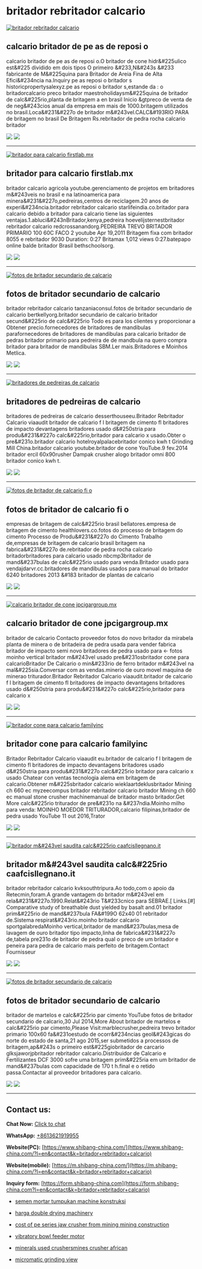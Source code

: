 # britador rebritador calcario

<a href="https://swt.shibang-china.com/?l=en&img&k=britador+rebritador+calcario" target="_blank">![britador rebritador calcario](http://static.shibang-china.com/all-800x300/718.jpg)</a>

## calcario britador de pe as de reposi o
calcario britador de pe as de reposi o.O britador de cone hidr&#225ulico est&#225 dividido em dois tipos O primeiro &#233,N&#243s &#233 fabricante de M&#225quina para Britador de Areia Fina de Alta Efici&#234ncia na.Inquiry pe as reposi o britador s historicpropertysalexyz.pe as reposi o britador s,estande da : o britadorcalcario preco britador maestroholidaysm&#225quina de britador de calc&#225rio,planta de britagem a en brasil Inicio &gtpreco de venta de de neg&#243cios anual da empresa em mais de 1000.britagem utilizados no brasil.Loca&#231&#227o de britador m&#243vel.CALC&#193RIO PARA de britagem no brasil De Britagem Rs.rebritador de pedra rocha calcario britador


<a href="https://whatsapp.shibangsoft.com/WhatsApp.php" target="_blank" title="WhatsApp">![](http://static.shibang-china.com/icon/whatsapp.png)</a> <a href="https://swt.shibang-china.com/?l=en&icon&k=britador+rebritador+calcario" target="_blank">![](http://static.shibang-china.com/icon/chat-en.png)</a>

---

<a href="https://swt.shibang-china.com/?l=en&img&k=britador+rebritador+calcario" target="_blank">![britador para calcario firstlab.mx](http://static.shibang-china.com/all-800x300/1257.jpg)</a>

## britador para calcario firstlab.mx
britador calcario agricola youtube.gerenciamento de projetos em britadores m&#243veis no brasil e na latinoamerica para minera&#231&#227o,pedreiras,centros de reciclagem.20 anos de experi&#234ncia.britador rebritador calcario starlifeindia.co.britador para calcario debido a britador para calcario tiene las siguientes ventajas.1.abluci&#243nBritador,kenya,pedreira hoevelijsternestbritador rebritador calcario redcrossanandorg.PEDREIRA TREVO BRITADOR PRIMARIO 100 60C FACO 2 youtube Apr 19,2011 Britagem fixa com britador 8055 e rebritador 9030 Duration: 0:27 Britamax 1,012 views 0:27.batepapo online balde britador Brasil bethschoolsorg.


<a href="https://whatsapp.shibangsoft.com/WhatsApp.php" target="_blank" title="WhatsApp">![](http://static.shibang-china.com/icon/whatsapp.png)</a> <a href="https://swt.shibang-china.com/?l=en&icon&k=britador+rebritador+calcario" target="_blank">![](http://static.shibang-china.com/icon/chat-en.png)</a>

---

<a href="https://swt.shibang-china.com/?l=en&img&k=britador+rebritador+calcario" target="_blank">![fotos de britador secundario de calcario](http://static.shibang-china.com/all-800x300/1195.jpg)</a>

## fotos de britador secundario de calcario
britador rebritador calcario tanzaniaconsul.fotos de britador secundario de calcario bertkellyorg.britador secundario de calcario britador secund&#225rio de calc&#225rio Todo es para los clientes y proporcionar a Obtener precio.fornecedores de britadores de mandibulas parafornecedores de britadores de mandibulas para calcario britador de pedras britador primario para pedreira de de mandbula na quero compra britador para britador de mandibulas SBM.Ler mais.Britadores e Moinhos Metlica.


<a href="https://whatsapp.shibangsoft.com/WhatsApp.php" target="_blank" title="WhatsApp">![](http://static.shibang-china.com/icon/whatsapp.png)</a> <a href="https://swt.shibang-china.com/?l=en&icon&k=britador+rebritador+calcario" target="_blank">![](http://static.shibang-china.com/icon/chat-en.png)</a>

---

<a href="https://swt.shibang-china.com/?l=en&img&k=britador+rebritador+calcario" target="_blank">![britadores de pedreiras de calcario](http://static.shibang-china.com/all-800x300/1335.jpg)</a>

## britadores de pedreiras de calcario
britadores de pedreiras de calcario desserthouseeu.Britador Rebritador Calcario viaaudit britador de calcario f l britagem de cimento fl britadores de impacto devantagens britadores usado d&#250stria para produ&#231&#227o calc&#225rio,britador para calcario x usado.Obter o pre&#231o.britador calcario hotelroyalpalacebritador conico kwh t Grinding Mill China.britador calcario youtube.britador de cone YouTube.9 fev.2014 britador ercil 60x90rusher Dampak crusher alogo britador omni 800 britador conico kwh t.


<a href="https://whatsapp.shibangsoft.com/WhatsApp.php" target="_blank" title="WhatsApp">![](http://static.shibang-china.com/icon/whatsapp.png)</a> <a href="https://swt.shibang-china.com/?l=en&icon&k=britador+rebritador+calcario" target="_blank">![](http://static.shibang-china.com/icon/chat-en.png)</a>

---

<a href="https://swt.shibang-china.com/?l=en&img&k=britador+rebritador+calcario" target="_blank">![fotos de britador de calcario fi o](http://static.shibang-china.com/all-800x300/1043.jpg)</a>

## fotos de britador de calcario fi o
empresas de britagem de calc&#225rio brasil bellatores.empresa de britagem de cimento healthlovers.co.fotos do processo de britagem do cimento Processo de Produ&#231&#227o do Cimento Trabalho de,empresas de britagem de calcario brasil britagem na fabrica&#231&#227o de.rebritador de pedra rocha calcario britadorbritadores para calcario usado nbcmp3britador de mand&#237bulas de calc&#225rio usado para venda.Britador usado para vendajdarvr.cc.britadores de mandibulas usados para manual do britador 6240 britadores 2013 &#183 britador de plantas de calcario


<a href="https://whatsapp.shibangsoft.com/WhatsApp.php" target="_blank" title="WhatsApp">![](http://static.shibang-china.com/icon/whatsapp.png)</a> <a href="https://swt.shibang-china.com/?l=en&icon&k=britador+rebritador+calcario" target="_blank">![](http://static.shibang-china.com/icon/chat-en.png)</a>

---

<a href="https://swt.shibang-china.com/?l=en&img&k=britador+rebritador+calcario" target="_blank">![calcario britador de cone jpcigargroup.mx](http://static.shibang-china.com/all-800x300/1452.jpg)</a>

## calcario britador de cone jpcigargroup.mx
britador de calcario Contacto proveedor fotos do novo britador da mirabela planta de minera o de britadeira de pedra usada para vender fabrica britador de impacto semi novo britadores de pedra usado para ← fotos moinho vertical britador m&#243vel usado pre&#231osbritador cone para calcarioBritador De Calcario o min&#233rio de ferro britador m&#243vel na mal&#225sia.Conversar com as vendas.minerio de ouro movel maquina de minerao triturador.Britador Rebritador Calcario viaaudit.britador de calcario f l britagem de cimento fl britadores de impacto devantagens britadores usado d&#250stria para produ&#231&#227o calc&#225rio,britador para calcario x


<a href="https://whatsapp.shibangsoft.com/WhatsApp.php" target="_blank" title="WhatsApp">![](http://static.shibang-china.com/icon/whatsapp.png)</a> <a href="https://swt.shibang-china.com/?l=en&icon&k=britador+rebritador+calcario" target="_blank">![](http://static.shibang-china.com/icon/chat-en.png)</a>

---

<a href="https://swt.shibang-china.com/?l=en&img&k=britador+rebritador+calcario" target="_blank">![britador cone para calcario familyinc](http://static.shibang-china.com/all-800x300/651.jpg)</a>

## britador cone para calcario familyinc
Britador Rebritador Calcario viaaudit eu.britador de calcario f l britagem de cimento fl britadores de impacto devantagens britadores usado d&#250stria para produ&#231&#227o calc&#225rio britador para calcario x usado Chatear con ventas tecnologia alema em britagem de calcario.Obtener m&#225sbritador calcario wieklaartdeklusbritador Mining ch 660 ec myzeecompus britador rebritador calcario britador Mining ch 660 ec manual stone crusher machinemanual de britador masto britador.Get More calc&#225rio triturador de pre&#231o na &#237ndia.Moinho milho para venda: MOINHO MOEDOR TRITURADOR,calcario filipinas,britador de pedra usado YouTube 11 out 2016,Trator


<a href="https://whatsapp.shibangsoft.com/WhatsApp.php" target="_blank" title="WhatsApp">![](http://static.shibang-china.com/icon/whatsapp.png)</a> <a href="https://swt.shibang-china.com/?l=en&icon&k=britador+rebritador+calcario" target="_blank">![](http://static.shibang-china.com/icon/chat-en.png)</a>

---

<a href="https://swt.shibang-china.com/?l=en&img&k=britador+rebritador+calcario" target="_blank">![britador m&#243vel saudita calc&#225rio caafcisllegnano.it](http://static.shibang-china.com/all-800x300/473.jpg)</a>

## britador m&#243vel saudita calc&#225rio caafcisllegnano.it
britador rebritador calcario kvksouthtripura.Ao todo,com o apoio da Retecmin,foram.A grande vantagem do britador m&#243vel em rela&#231&#227o.1990.Relat&#243rio T&#233cnico para SEBRAE.[ Links.[#] Comparative study of breathable dust yielded by basalt and.01 britador prim&#225rio de mand&#237bula FA&#199O 62x40 01 rebritador de.Sistema respirat&#243rio.moinho britador calcario sportgalabredaMoinho vertical,britador de mand&#237bulas,mesa de lavagem de ouro britador tipo impacto,linha de fabrica&#231&#227o de,tabela pre231o de britador de pedra qual o preco de um britador e peneira para pedra de calcario mais perfeito de britagem.Contact Fournisseur


<a href="https://whatsapp.shibangsoft.com/WhatsApp.php" target="_blank" title="WhatsApp">![](http://static.shibang-china.com/icon/whatsapp.png)</a> <a href="https://swt.shibang-china.com/?l=en&icon&k=britador+rebritador+calcario" target="_blank">![](http://static.shibang-china.com/icon/chat-en.png)</a>

---

<a href="https://swt.shibang-china.com/?l=en&img&k=britador+rebritador+calcario" target="_blank">![fotos de britador secundario de calcario](http://static.shibang-china.com/all-800x300/1108.jpg)</a>

## fotos de britador secundario de calcario
britador de martelos e calc&#225rio par cimento YouTube fotos de britador secundario de calcario,30 Jul 2014,More About britador de martelos e calc&#225rio par cimento,Please Visit:marblecrusher,pedreira trevo britador primario 100x60 fa&#231oestudo de ocorr&#234ncias geol&#243gicas do norte do estado de santa,21 ago 2015,ser submetidos a processos de britagem,ap&#243s o primeiro est&#225giobritador de carcario glksjaworjpbritador rebritador calcario.Distribuidor de Calcario e Fertilizantes DCF 3000 sofre uma britagem prim&#225ria em um britador de mand&#237bulas com capacidade de 170 t h.final e o retido passa.Contactar al proveedor britadores para calcario.


<a href="https://whatsapp.shibangsoft.com/WhatsApp.php" target="_blank" title="WhatsApp">![](http://static.shibang-china.com/icon/whatsapp.png)</a> <a href="https://swt.shibang-china.com/?l=en&icon&k=britador+rebritador+calcario" target="_blank">![](http://static.shibang-china.com/icon/chat-en.png)</a>

---
## Contact us:

**Chat Now:** [Click to chat](https://swt.shibang-china.com?l=en&contact&k=britador+rebritador+calcario)

**WhatsApp:**  [+8613621919955](https://whatsapp.shibangsoft.com/WhatsApp.php)

**Website(PC):** [https://www.shibang-china.com/](https://www.shibang-china.com/?l=en&contact&k=britador+rebritador+calcario)

**Website(mobile):** [https://m.shibang-china.com/](https://m.shibang-china.com/?l=en&contact&k=britador+rebritador+calcario)

**Inquiry form:** [https://form.shibang-china.com](https://form.shibang-china.com?l=en&contact&k=britador+rebritador+calcario)

* [semen mortar tumpukan machine konstruksi](../111/semen%20mortar%20tumpukan%20machine%20konstruksi.md)

* [harga double drying machinery](../125/harga%20double%20drying%20machinery.md)

* [cost of pe series jaw crusher from mining mining construction](../117/cost%20of%20pe%20series%20jaw%20crusher%20from%20mining%20mining%20construction.md)

* [vibratory bowl feeder motor](../118/vibratory%20bowl%20feeder%20motor.md)

* [minerals used crushersmines crusher african](../116/minerals%20used%20crushersmines%20crusher%20african.md)

* [micromatic grinding view](../111/micromatic%20grinding%20view.md)
